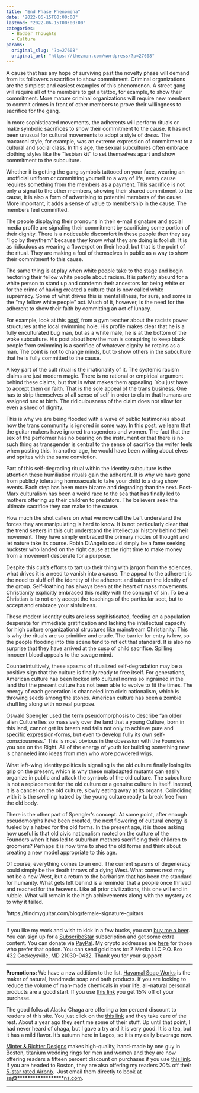 ```yaml
---
title: "End Phase Phenomena"
date: "2022-06-15T00:00:00"
lastmod: "2022-06-15T00:00:00"
categories:
  - Badder Thoughts
  - Culture
params:
  original_slug: "?p=27608"
  original_url: "https://thezman.com/wordpress/?p=27608"
---
```


A cause that has any hope of surviving past the novelty phase will
demand from its followers a sacrifice to show commitment. Criminal
organizations are the simplest and easiest examples of this phenomenon.
A street gang will require all of the members to get a tattoo, for
example, to show their commitment. More mature criminal organizations
will require new members to commit crimes in front of other members to
prove their willingness to sacrifice for the gang.

In more sophisticated movements, the adherents will perform rituals or
make symbolic sacrifices to show their commitment to the cause. It has
not been unusual for cultural movements to adopt a style of dress. The
macaroni style, for example, was an extreme expression of commitment to
a cultural and social class. In this age, the sexual subcultures often
embrace clothing styles like the “lesbian kit” to set themselves apart
and show commitment to the subculture.

Whether it is getting the gang symbols tattooed on your face, wearing an
unofficial uniform or committing yourself to a way of life, every cause
requires something from the members as a payment. This sacrifice is not
only a signal to the other members, showing their shared commitment to
the cause, it is also a form of advertising to potential members of the
cause. More important, it adds a sense of value to membership in the
cause. The members feel committed.

The people displaying their pronouns in their e-mail signature and
social media profile are signaling their commitment by sacrificing some
portion of their dignity. There is a noticeable discomfort in these
people then they say “I go by they/them” because they know what they are
doing is foolish. It is as ridiculous as wearing a flowerpot on their
head, but that is the point of the ritual. They are making a fool of
themselves in public as a way to show their commitment to this cause.

The same thing is at play when white people take to the stage and begin
hectoring their fellow white people about racism. It is patently absurd
for a white person to stand up and condemn their ancestors for being
white or for the crime of having created a culture that is now called
white supremacy. Some of what drives this is mental illness, for sure,
and some is the “my fellow white people” act. Much of it, however, is
the need for the adherent to show their faith by committing an act of
lunacy.

For example, look at this
[post¹](http://www.stonewallfitness.com/sports-diversity/why-cant-black-people-swim-confronting-systematic-racism-in-swimming)
from a gym teacher about the racists power structures at the local
swimming hole. His profile makes clear that he is a fully enculturated
bug man, but as a white male, he is at the bottom of the woke
subculture. His post about how the man is conspiring to keep black
people from swimming is a sacrifice of whatever dignity he retains as a
man. The point is not to change minds, but to show others in the
subculture that he is fully committed to the cause.

A key part of the cult ritual is the irrationality of it. The systemic
racism claims are just modern magic. There is no rational or empirical
argument behind these claims, but that is what makes them appealing. You
just have to accept them on faith. That is the sole appeal of the trans
business. One has to strip themselves of all sense of self in order to
claim that humans are assigned sex at birth. The ridiculousness of the
claim does not allow for even a shred of dignity.

This is why we are being flooded with a wave of public testimonies about
how the trans community is ignored in some way. In this
[post](https://www.musicradar.com/news/signature-guitars-diversity), we
learn that the guitar makers have ignored transgenders and women. The
fact that the sex of the performer has no bearing on the instrument or
that there is no such thing as transgender is central to the sense of
sacrifice the writer feels when posting this. In another age, he would
have been writing about elves and sprites with the same conviction.

Part of this self-degrading ritual within the identity subculture is the
attention these humiliation rituals gain the adherent. It is why we have
gone from publicly tolerating homosexuals to take your child to a drag
show events. Each step has been more bizarre and degrading than the
next. Post-Marx culturalism has been a weird race to the sea that has
finally led to mothers offering up their children to predators. The
believers seek the ultimate sacrifice they can make to the cause.

How much the shot callers on what we now call the Left understand the
forces they are manipulating is hard to know. It is not particularly
clear that the trend setters in this cult understand the intellectual
history behind their movement. They have simply embraced the primary
modes of thought and let nature take its course. Robin DiAngelo could
simply be a fame seeking huckster who landed on the right cause at the
right time to make money from a movement desperate for a purpose.

Despite this cult’s efforts to tart up their thing with jargon from the
sciences, what drives it is a need to vanish into a cause. The appeal to
the adherent is the need to sluff off the identity of the adherent and
take on the identity of the group. Self-loathing has always been at the
heart of mass movements. Christianity explicitly embraced this reality
with the concept of sin. To be a Christian is to not only accept the
teachings of the particular sect, but to accept and embrace your
sinfulness.

These modern identity cults are less sophisticated, feeding on a
population desperate for immediate gratification and lacking the
intellectual capacity for high culture organizational structures like
mainstream Christianity. This is why the rituals are so primitive and
crude. The barrier for entry is low, so the people flooding into this
scene tend to reflect that standard. It is also no surprise that they
have arrived at the cusp of child sacrifice. Spilling innocent blood
appeals to the savage mind.

Counterintuitively, these spasms of ritualized self-degradation may be a
positive sign that the culture is finally ready to free itself. For
generations, American culture has been locked into cultural norms so
ingrained in the land that the present culture has not been able to
evolve to fit the times. The energy of each generation is channeled into
civic nationalism, which is throwing seeds among the stones. American
culture has been a zombie shuffling along with no real purpose.

Oswald Spengler used the term pseudomorphosis to describe “an older
alien Culture lies so massively over the land that a young Culture, born
in this land, cannot get its breath and fails not only to achieve pure
and specific expression-forms, but even to develop fully its own
self-consciousness.” This is most obvious in the obsession with the
Founders you see on the Right. All of the energy of youth for building
something new is channeled into ideas from men who wore powdered wigs.

What left-wing identity politics is signaling is the old culture finally
losing its grip on the present, which is why these maladapted mutants
can easily organize in public and attack the symbols of the old culture.
The subculture is not a replacement for the old culture or a genuine
culture in itself. Instead, it is a cancer on the old culture, slowly
eating away at its organs. Coinciding with it is the swelling hatred by
the young culture ready to break free from the old body.

There is the other part of Spengler’s concept. At some point, after
enough pseudomorphs have been created, the next flowering of cultural
energy is fueled by a hatred for the old forms. In the present age, it
is those asking how useful is that old civic nationalism rooted on the
culture of the Founders when it has led to suburban mothers sacrificing
their children to groomers? Perhaps it is now time to shed the old forms
and think about creating a new model appropriate to this age.

Of course, everything comes to an end. The current spasms of degeneracy
could simply be the death throws of a dying West. What comes next may
not be a new West, but a return to the barbarism that has been the
standard for humanity. What gets left behind is a reminder that a people
once thrived and reached for the heavens. Like all prior civilizations,
this one will end in rubble. What will remain is the high achievements
along with the mystery as to why it failed.

¹https://findmyguitar.com/blog/female-signature-guitars

------------------------------------------------------------------------

If you like my work and wish to kick in a few bucks, you can
<a href="https://www.buymeacoffee.com/mujolulu" rel="noopener"
target="_blank">buy me a beer</a>. You can sign up for a
<a href="https://www.subscribestar.com/the-z-blog" rel="noopener"
target="_blank">SubscribeStar</a> subscription and get some extra
content. You can donate via <a
href="https://www.paypal.com/donate/?cmd=_s-xclick&amp;hosted_button_id=UDAS2Q8JYA6CN&amp;source=url"
rel="noopener" target="_blank">PayPal</a>. My crypto addresses are
<a href="https://thezman.com/wordpress/?page_id=22713" rel="noopener"
target="_blank">here</a> for those who prefer that option. You can send
gold bars to: Z Media LLC P.O. Box 432 Cockeysville, MD 21030-0432.
Thank you for your support!

------------------------------------------------------------------------

**Promotions:** We have a new addition to the list.
<a href="https://havamalsoapworks.com/" rel="noopener"
target="_blank">Havamal Soap Works</a> is the maker of natural, handmade
soap and bath products. If you are looking to reduce the volume of
man-made chemicals in your life, all-natural personal products are a
good start. If you use
<a href="https://havamalsoapworks.com/discount/ZMAN" rel="noopener"
target="_blank">this link</a> you get 15% off of your purchase.

The good folks at Alaska Chaga are offering a ten percent discount to
readers of this site. You just click on the
<a href="https://alaskachaga.us/discount/ZMAN" rel="noopener noreferrer"
target="_blank">this link</a> and they take care of the rest. About a
year ago they sent me some of their stuff. Up until that point, I had
never heard of chaga, but I gave a try and it is very good. It is a tea,
but it has a mild flavor. It’s autumn here in Lagos, so it is my daily
beverage now.

<a href="https://www.minterandrichterdesigns.com/"
rel="noreferrer nofollow noopener" target="_blank">Minter &amp; Richter
Designs</a> makes high-quality, hand-made by one guy in Boston, titanium
wedding rings for men and women and they are now offering readers a
fifteen percent discount on purchases if you use
<a href="https://www.minterandrichterdesigns.com/discount/ZMAN"
rel="noreferrer nofollow noopener" target="_blank">this link</a>.
<span class="highlight"><span class="colour"><span class="font"><span class="size">If
you are headed to Boston, they are also offering my readers 20% off
their <a
href="https://www.airbnb.com/users/7988017/listings?user_id=7988017&amp;s=3"
rel="noopener noreferrer" target="_blank">5-star rated Airbnb</a>.  Just
email them directly to book at
<a href="mailto:sa***@*********************ns.com"
data-original-string="smU9jk65PsnuhH/oLlJIww==cb7yaWgt392gBvsLRKjQi9nc9pEZhraaH4MHFM+dBrYULmj+uXBeNFCnRpNAQpwfsde"><span
class="apbct-email-encoder"
data-original-string="pME4lFIY9T9KnUjnrIRfsw==cb7c34H+GJSOqe3HA0vDaa8LWaZMccGUYNVO0WYrRQ67BAHN83Wp8oazGNnNZGQe7Ty"
title="This contact has been encoded by Anti-Spam by CleanTalk. Click to decode. To finish the decoding make sure that JavaScript is enabled in your browser.">sa<span
class="apbct-blur">***</span>@<span
class="apbct-blur">*********************</span>ns.com</span></a>.</span></span></span></span>

------------------------------------------------------------------------

